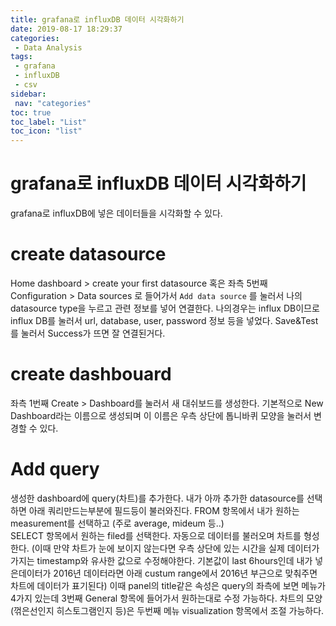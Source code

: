 ```yaml
---
title: grafana로 influxDB 데이터 시각화하기
date: 2019-08-17 18:29:37
categories: 
 - Data Analysis
tags: 
 - grafana
 - influxDB
 - csv
sidebar:
 nav: "categories"
toc: true
toc_label: "List"
toc_icon: "list"
---
```


# grafana로 influxDB 데이터 시각화하기
grafana로 influxDB에 넣은 데이터들을 시각화할 수 있다. 

# create datasource
Home dashboard > create your first datasource 혹은
좌측 5번째 Configuration > Data sources 로 들어가서
`Add data source` 를 눌러서 나의 datasource type을 누르고 관련 정보를 넣어 연결한다. 
나의경우는 influx DB이므로 influx DB를 눌러서 url, database, user, password 정보 등을 넣었다. Save&Test를 눌러서 Success가 뜨면 잘 연결된거다. 

# create dashbouard
좌측 1번째 Create > Dashboard를 눌러서 새 대쉬보드를 생성한다.
기본적으로 New Dashboard라는 이름으로 생성되며 이 이름은 우측 상단에 톱니바퀴 모양을 눌러서 변경할 수 있다. 

# Add query
생성한 dashboard에 query(차트)를 추가한다. 
내가 아까 추가한 datasource를 선택하면 아래 쿼리만드는부분에 필드등이 불러와진다.
FROM 항목에서 내가 원하는 measurement를 선택하고 (주로 average, mideum 등..)  
SELECT 항목에서 원하는 filed를 선택한다. 
자동으로 데이터를 불러오며 차트를 형성한다. 
(이때 만약 차트가 눈에 보이지 않는다면 우측 상단에 있는 시간을 실제 데이터가 가지는 timestamp와 유사한 값으로 수정해야한다. 기본값이 last 6hours인데 내가 넣은데이터가 2016년 데이터라면 아래 custum range에서 2016년 부근으로 맞춰주면 차트에 데이터가 표기된다)
이때 panel의 title같은 속성은 query의 좌측에 보면 메뉴가 4가지 있는데 3번째 General 항목에 들어가서 원하는대로 수정 가능하다. 
차트의 모양(꺾은선인지 히스토그램인지 등)은 두번째 메뉴 visualization 항목에서 조절 가능하다. 